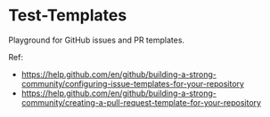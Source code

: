 # Test-Templates
Playground for GitHub issues and PR templates.

Ref:
- https://help.github.com/en/github/building-a-strong-community/configuring-issue-templates-for-your-repository
- https://help.github.com/en/github/building-a-strong-community/creating-a-pull-request-template-for-your-repository
